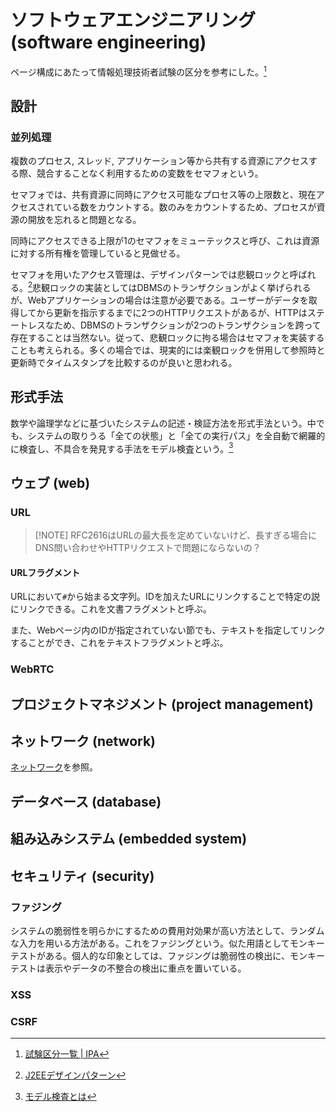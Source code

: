 # ソフトウェアエンジニアリング (software engineering)

ページ構成にあたって情報処理技術者試験の区分を参考にした。[^ipa_shiken]
[^ipa_shiken]: [試験区分一覧 | IPA](https://www.ipa.go.jp/shiken/kubun/list.html)

## 設計

### 並列処理

複数のプロセス, スレッド, アプリケーション等から共有する資源にアクセスする際、競合することなく利用するための変数をセマフォという。

セマフォでは、共有資源に同時にアクセス可能なプロセス等の上限数と、現在アクセスされている数をカウントする。数のみをカウントするため、プロセスが資源の開放を忘れると問題となる。

同時にアクセスできる上限が1のセマフォをミューテックスと呼び、これは資源に対する所有権を管理していると見做せる。

セマフォを用いたアクセス管理は、デザインパターンでは悲観ロックと呼ばれる。[^oreilly_j2ee]悲観ロックの実装としてはDBMSのトランザクションがよく挙げられるが、Webアプリケーションの場合は注意が必要である。ユーザーがデータを取得してから更新を指示するまでに2つのHTTPリクエストがあるが、HTTPはステートレスなため、DBMSのトランザクションが2つのトランザクションを跨って存在することは当然ない。従って、悲観ロックに拘る場合はセマフォを実装することも考えられる。多くの場合では、現実的には楽観ロックを併用して参照時と更新時でタイムスタンプを比較するのが良いと思われる。
[^oreilly_j2ee]: [J2EEデザインパターン](https://amzn.to/3WgjCDz)

## 形式手法

数学や論理学などに基づいたシステムの記述・検証方法を形式手法という。中でも、システムの取りうる「全ての状態」と「全ての実行パス」を全自動で網羅的に検査し、不具合を発見する手法をモデル検査という。[^formaltech]
[^formaltech]: [モデル検査とは](https://formaltech.co.jp/whatMC.pdf)

## ウェブ (web)

### URL

> [!NOTE] RFC2616はURLの最大長を定めていないけど、長すぎる場合にDNS問い合わせやHTTPリクエストで問題にならないの？

<!-- > [!NOTE] UnicodeのURLって、リンクを貼るときにそのままでいいの？URLエンコードすべき？ -->

#### URLフラグメント

URLにおいて`#`から始まる文字列。IDを加えたURLにリンクすることで特定の説にリンクできる。これを文書フラグメントと呼ぶ。

また、Webページ内のIDが指定されていない節でも、テキストを指定してリンクすることができ、これをテキストフラグメントと呼ぶ。

<!-- https://zenn.dev/amane/articles/9bde38881f8fbb -->

### WebRTC

## プロジェクトマネジメント (project management)

## ネットワーク (network)

[ネットワーク](../computer-science/network/README.md)を参照。

## データベース (database)

## 組み込みシステム (embedded system)

## セキュリティ (security)

### ファジング

システムの脆弱性を明らかにするための費用対効果が高い方法として、ランダムな入力を用いる方法がある。これをファジングという。似た用語としてモンキーテストがある。個人的な印象としては、ファジングは脆弱性の検出に、モンキーテストは表示やデータの不整合の検出に重点を置いている。

### XSS

### CSRF
